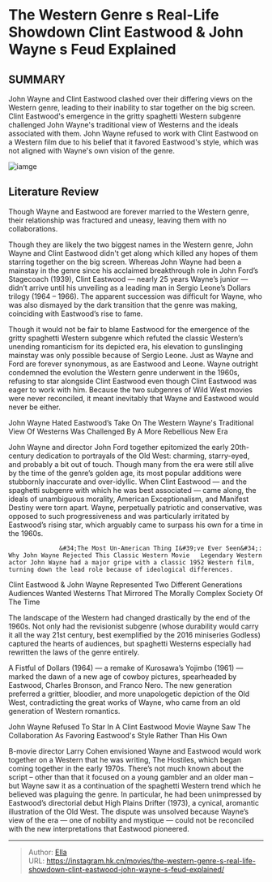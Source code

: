 # The Western Genre s Real-Life Showdown Clint Eastwood &amp; John Wayne s Feud Explained


## SUMMARY 



  John Wayne and Clint Eastwood clashed over their differing views on the Western genre, leading to their inability to star together on the big screen.   Clint Eastwood&#39;s emergence in the gritty spaghetti Western subgenre challenged John Wayne&#39;s traditional view of Westerns and the ideals associated with them.   John Wayne refused to work with Clint Eastwood on a Western film due to his belief that it favored Eastwood&#39;s style, which was not aligned with Wayne&#39;s own vision of the genre.  

![iamge](https://static1.srcdn.com/wordpress/wp-content/uploads/2021/03/John-Wayne-Clint-Eastwood-Western.jpg)

## Literature Review

Though Wayne and Eastwood are forever married to the Western genre, their relationship was fractured and uneasy, leaving them with no collaborations. 




Though they are likely the two biggest names in the Western genre, John Wayne and Clint Eastwood didn&#39;t get along which killed any hopes of them starring together on the big screen. Whereas John Wayne had been a mainstay in the genre since his acclaimed breakthrough role in John Ford’s Stagecoach (1939), Clint Eastwood — nearly 25 years Wayne’s junior — didn’t arrive until his unveiling as a leading man in Sergio Leone’s Dollars trilogy (1964 – 1966). The apparent succession was difficult for Wayne, who was also dismayed by the dark transition that the genre was making, coinciding with Eastwood’s rise to fame.




Though it would not be fair to blame Eastwood for the emergence of the gritty spaghetti Western subgenre which refuted the classic Western’s unending romanticism for its depicted era, his elevation to gunslinging mainstay was only possible because of Sergio Leone. Just as Wayne and Ford are forever synonymous, as are Eastwood and Leone. Wayne outright condemned the evolution the Western genre underwent in the 1960s, refusing to star alongside Clint Eastwood even though Clint Eastwood was eager to work with him. Because the two subgenres of Wild West movies were never reconciled, it meant inevitably that Wayne and Eastwood would never be either.


 John Wayne Hated Eastwood’s Take On The Western 
Wayne&#39;s Traditional View Of Westerns Was Challenged By A More Rebellious New Era
          

John Wayne and director John Ford together epitomized the early 20th-century dedication to portrayals of the Old West: charming, starry-eyed, and probably a bit out of touch. Though many from the era were still alive by the time of the genre’s golden age, its most popular additions were stubbornly inaccurate and over-idyllic. When Clint Eastwood — and the spaghetti subgenre with which he was best associated — came along, the ideals of unambiguous morality, American Exceptionalism, and Manifest Destiny were torn apart. Wayne, perpetually patriotic and conservative, was opposed to such progressiveness and was particularly irritated by Eastwood’s rising star, which arguably came to surpass his own for a time in the 1960s.




                  &#34;The Most Un-American Thing I&#39;ve Ever Seen&#34;: Why John Wayne Rejected This Classic Western Movie   Legendary Western actor John Wayne had a major gripe with a classic 1952 Western film, turning down the lead role because of ideological differences.   



 Clint Eastwood &amp; John Wayne Represented Two Different Generations 
Audiences Wanted Westerns That Mirrored The Morally Complex Society Of The Time
         

The landscape of the Western had changed drastically by the end of the 1960s. Not only had the revisionist subgenre (whose durability would carry it all the way 21st century, best exemplified by the 2016 miniseries Godless) captured the hearts of audiences, but spaghetti Westerns especially had rewritten the laws of the genre entirely.

A Fistful of Dollars (1964) — a remake of Kurosawa’s Yojimbo (1961) — marked the dawn of a new age of cowboy pictures, spearheaded by Eastwood, Charles Bronson, and Franco Nero. The new generation preferred a grittier, bloodier, and more unapologetic depiction of the Old West, contradicting the great works of Wayne, who came from an old generation of Western romantics.






 John Wayne Refused To Star In A Clint Eastwood Movie 
Wayne Saw The Collaboration As Favoring Eastwood&#39;s Style Rather Than His Own
          

B-movie director Larry Cohen envisioned Wayne and Eastwood would work together on a Western that he was writing, The Hostiles, which began coming together in the early 1970s. There’s not much known about the script – other than that it focused on a young gambler and an older man – but Wayne saw it as a continuation of the spaghetti Western trend which he believed was plaguing the genre. In particular, he had been unimpressed by Eastwood’s directorial debut High Plains Drifter (1973), a cynical, aromantic illustration of the Old West. The dispute was unsolved because Wayne’s view of the era — one of nobility and mystique — could not be reconciled with the new interpretations that Eastwood pioneered.



---

> Author: [Ella](https://instagram.hk.cn/)  
> URL: https://instagram.hk.cn/movies/the-western-genre-s-real-life-showdown-clint-eastwood-john-wayne-s-feud-explained/  

